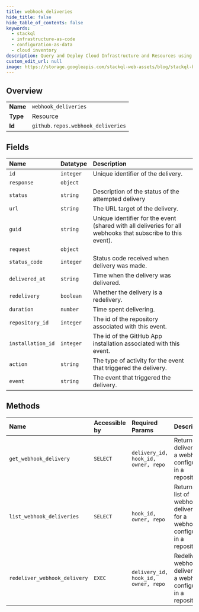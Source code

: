 ```yaml
---
title: webhook_deliveries
hide_title: false
hide_table_of_contents: false
keywords:
  - stackql
  - infrastructure-as-code
  - configuration-as-data
  - cloud inventory
description: Query and Deploy Cloud Infrastructure and Resources using SQL
custom_edit_url: null
image: https://storage.googleapis.com/stackql-web-assets/blog/stackql-blog-post-featured-image.png
---
```

  
    

## Overview
<table><tbody>
<tr><td><b>Name</b></td><td><code>webhook_deliveries</code></td></tr>
<tr><td><b>Type</b></td><td>Resource</td></tr>
<tr><td><b>Id</b></td><td><code>github.repos.webhook_deliveries</code></td></tr>
</tbody></table>

## Fields
| Name | Datatype | Description |
|:-----|:---------|:------------|
| `id` | `integer` | Unique identifier of the delivery. |
| `response` | `object` |  |
| `status` | `string` | Description of the status of the attempted delivery |
| `url` | `string` | The URL target of the delivery. |
| `guid` | `string` | Unique identifier for the event (shared with all deliveries for all webhooks that subscribe to this event). |
| `request` | `object` |  |
| `status_code` | `integer` | Status code received when delivery was made. |
| `delivered_at` | `string` | Time when the delivery was delivered. |
| `redelivery` | `boolean` | Whether the delivery is a redelivery. |
| `duration` | `number` | Time spent delivering. |
| `repository_id` | `integer` | The id of the repository associated with this event. |
| `installation_id` | `integer` | The id of the GitHub App installation associated with this event. |
| `action` | `string` | The type of activity for the event that triggered the delivery. |
| `event` | `string` | The event that triggered the delivery. |
## Methods
| Name | Accessible by | Required Params | Description |
|:-----|:--------------|:----------------|:------------|
| `get_webhook_delivery` | `SELECT` | `delivery_id, hook_id, owner, repo` | Returns a delivery for a webhook configured in a repository. |
| `list_webhook_deliveries` | `SELECT` | `hook_id, owner, repo` | Returns a list of webhook deliveries for a webhook configured in a repository. |
| `redeliver_webhook_delivery` | `EXEC` | `delivery_id, hook_id, owner, repo` | Redeliver a webhook delivery for a webhook configured in a repository. |

